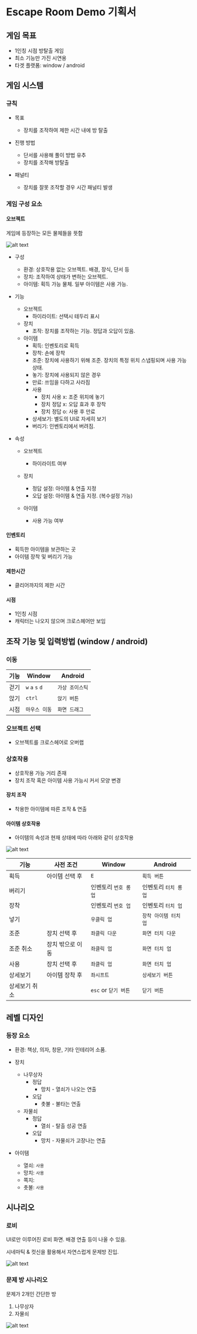 # Escape Room Demo 기획서
## 게임 목표
- 1인칭 시점 방탈출 게임
- 최소 기능만 가진 시연용
- 타겟 플랫폼: window / android

## 게임 시스템
### 규칙
- 목표
  - 장치를 조작하여 제한 시간 내에 방 탈출

- 진행 방법
  - 단서를 사용해 풀이 방법 유추
  - 장치를 조작해 방탈출

- 패널티
  - 장치를 잘못 조작할 경우 시간 패널티 발생

### 게임 구성 요소
#### 오브젝트
게임에 등장하는 모든 물체들을 뜻함

![alt text](01_Object.png)

- 구성
  - 환경: 상호작용 없는 오브젝트. 배경, 장식, 단서 등
  - 장치: 조작하여 상태가 변하는 오브젝트.
  - 아이템: 획득 가능 물체. 일부 아이템은 사용 가능. 

- 기능
  - 오브젝트
    - 하이라이트: 선택시 테두리 표시
  - 장치
    - 조작: 장치를 조작하는 기능. 정답과 오답이 있음.
  - 아이템
    - 획득: 인벤토리로 획득
    - 장착: 손에 장착
    - 조준: 장치에 사용하기 위해 조준. 장치의 특정 위치 스냅핑되며 사용 가능 상태.
    - 놓기: 장치에 사용되지 않은 경우
    - 만료: 쓰임을 다하고 사라짐
    - 사용
      - 장치 사용 x: 조준 위치에 놓기
      - 장치 정답 x: 오답 효과 후 장착
      - 장치 정답 o: 사용 후 만료 
    - 상세보기: 별도의 UI로 자세히 보기
    - 버리기: 인벤토리에서 버려짐.

- 속성
  - 오브젝트
    - 하이라이트 여부

  - 장치
    - 정답 설정: 아이템 & 연출 지정
    - 오답 설정: 아이템 & 연출 지정. (복수설정 가능)

  - 아이템
     - 사용 가능 여부

#### 인벤토리
- 획득한 아이템을 보관하는 곳
- 아이템 장착 및 버리기 가능

#### 제한시간
- 클리어까지의 제한 시간

#### 시점
- 1인칭 시점
- 캐릭터는 나오지 않으며 크로스헤어만 보임
  
## 조작 기능 및 입력방법 (window / android)
### 이동

| 기능 | Window          | Android      |
|------|--------------- |--------------|
| 걷기 | `w` `a` `s` `d` | `가상 조이스틱` |
| 앉기 | `ctrl`          | `앉기 버튼`   |
| 시점 | `마우스 이동`     | `화면 드래그` |

### 오브젝트 선택
- 오브젝트를 크로스헤어로 오버랩

### 상호작용
- 상호작용 가능 거리 존재
- 장치 조작 혹은 아이템 사용 가능시 커서 모양 변경

#### 장치 조작
- 착용한 아이템에 따른 조작 & 연출

#### 아이템 상호작용
- 아이템의 속성과 현재 상태에 따라 아래와 같이 상호작용

![alt text](image-1.png)

| 기능         | 사전 조건        | Window                   | Android             |
|--------------|----------------|--------------------------|---------------------|
| 획득         | 아이템 선택 후    | `E`                      | `획득 버튼`          |
| 버리기       |                 | 인벤토리 `번호 롱 업`       | 인벤토리 `터치 롱 업` |
| 장착         |                 | 인벤토리 `번호 업`         | 인벤토리 `터치 업`    |
| 넣기         |                 | `우클릭 업`               | `장착 아이템 터치 업`  |
| 조준         | 장치 선택 후     | `좌클릭 다운`              | `화면 터치 다운`      |
| 조준 취소    | 장치 밖으로 이동   | `좌클릭 업`               | `화면 터치 업`        |
| 사용         | 장치 선택 후      | `좌클릭 업`               | `화면 터치 업`        |
| 상세보기     | 아이템 장착 후     | `좌시프트`                | `상세보기 버튼`       |
| 상세보기 취소 |                  | `esc` or `닫기 버튼`      | `닫기 버튼`          |
 
## 레벨 디자인
### 등장 요소
- 환경: 책상, 의자, 창문, 기타 인테리어 소품.
- 장치
  - 나무상자
    - 정답
      - 망치 - 열쇠가 나오는 연출
    - 오답
      - 촛불 - 불타는 연출
  - 자물쇠
    - 정답
      - 열쇠 - 탈출 성공 연출
    - 오답
      - 망치 - 자물쇠가 고장나는 연출
  
- 아이템
  - 열쇠: `사용`
  - 망치: `사용`
  - 쪽지: 
  - 촛불: `사용`

## 시나리오
### 로비
UI로만 이루어진 로비 화면. 배경 연출 등이 나올 수 있음.

시네마틱 & 컷신을 활용해서 자연스럽게 문제방 진입.

![alt text](image-3.png)

### 문제 방 시나리오

문제가 2개인 간단한 방

1. 나무상자
2. 자물쇠

![alt text](image-2.png)